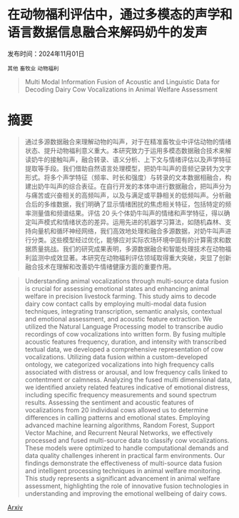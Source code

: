 # 在动物福利评估中，通过多模态的声学和语言数据信息融合来解码奶牛的发声

发布时间：2024年11月01日

`其他` `畜牧业` `动物福利`

> Multi Modal Information Fusion of Acoustic and Linguistic Data for Decoding Dairy Cow Vocalizations in Animal Welfare Assessment

# 摘要

> 通过多源数据融合来理解动物的叫声，对于在精准畜牧业中评估动物的情绪状态、提升动物福利意义重大。本研究致力于运用多模态数据融合技术来解读奶牛的接触叫声，融合转录、语义分析、上下文与情绪评估以及声学特征提取等手段。我们借助自然语言处理模型，把奶牛叫声的音频记录转为文字形式。将多个声学特征（频率、时长和强度）与转录的文本数据相融合，构建出奶牛叫声的综合表征。在自行开发的本体中进行数据融合，把叫声分为与痛苦或兴奋相关的高频叫声，以及与满足或平静相关的低频叫声。分析融合后的多维数据，我们明确了显示情绪困扰的焦虑相关特征，包括特定的频率测量值和频谱结果。评估 20 头个体奶牛叫声的情绪和声学特征，得以确定叫声模式和情绪状态的差异。运用先进的机器学习算法，如随机森林、支持向量机和循环神经网络，我们高效地处理和融合多源数据，对奶牛叫声进行分类。这些模型经过优化，能够应对实际农场环境中固有的计算需求和数据质量挑战。我们的研究成果表明，多源数据融合和智能处理技术在动物福利监测中成效显著。本研究在动物福利评估领域取得重大突破，突显了创新融合技术在理解和改善奶牛情绪健康方面的重要作用。

> Understanding animal vocalizations through multi-source data fusion is crucial for assessing emotional states and enhancing animal welfare in precision livestock farming. This study aims to decode dairy cow contact calls by employing multi-modal data fusion techniques, integrating transcription, semantic analysis, contextual and emotional assessment, and acoustic feature extraction. We utilized the Natural Language Processing model to transcribe audio recordings of cow vocalizations into written form. By fusing multiple acoustic features frequency, duration, and intensity with transcribed textual data, we developed a comprehensive representation of cow vocalizations. Utilizing data fusion within a custom-developed ontology, we categorized vocalizations into high frequency calls associated with distress or arousal, and low frequency calls linked to contentment or calmness. Analyzing the fused multi dimensional data, we identified anxiety related features indicative of emotional distress, including specific frequency measurements and sound spectrum results. Assessing the sentiment and acoustic features of vocalizations from 20 individual cows allowed us to determine differences in calling patterns and emotional states. Employing advanced machine learning algorithms, Random Forest, Support Vector Machine, and Recurrent Neural Networks, we effectively processed and fused multi-source data to classify cow vocalizations. These models were optimized to handle computational demands and data quality challenges inherent in practical farm environments. Our findings demonstrate the effectiveness of multi-source data fusion and intelligent processing techniques in animal welfare monitoring. This study represents a significant advancement in animal welfare assessment, highlighting the role of innovative fusion technologies in understanding and improving the emotional wellbeing of dairy cows.

[Arxiv](https://arxiv.org/abs/2411.00477)
